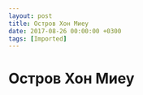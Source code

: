 ```yaml
---
layout: post
title: Остров Хон Миеу
date: 2017-08-26 00:00:00 +0300
tags: [Imported]
---
```

# Остров Хон Миеу

